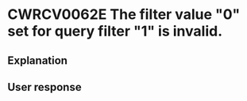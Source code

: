 # CWRCV0062E The filter value "0" set for query filter "1" is invalid.

## Explanation

## User response